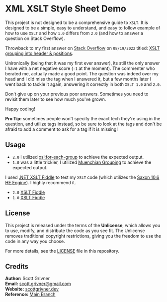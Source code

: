 # XML XSLT Style Sheet Demo

This project is not designed to be a comprehensive guide to `XSLT`. It is designed to be a simple, easy to understand, and easy to follow example of how to use `XSLT` and how `1.0` differs from `2.0` (and how to answer a question on Stack Overflow).

Throwback to my first answer on [Stack Overflow](https://stackoverflow.com/) on `08/19/2022` titled: [XSLT grouping into header & positions](https://stackoverflow.com/questions/73288223/xslt-grouping-into-header-positions). 

Unironically (being that it was my first ever answer), its still the only answer I have with a net negative score (`-1` at the moment). The commenter who berated me, actually made a good point. The question was indeed over my head and I did miss the tag when I answered it, but a few months later I went back to tackle it again, answering it correctly in both `XSLT 1.0` and `2.0`.

Don't give up on your previous poor answers. Sometimes you need to revisit them later to see how much you've grown.

Happy coding!

**Pro Tip:** sometimes people won't specify the exact tech they're using in the question, and utilize tags instead, so be sure to look at the tags and don't be afraid to add a comment to ask for a tag if it is missing!

## Usage

- `2.0` I utilized [xsl:for-each-group](https://www.w3.org/TR/xslt20/#xsl-for-each-group) to achieve the expected output.
- `1.0` was a little trickier, I utilized [Muenchian Grouping](https://www.jenitennison.com/xslt/grouping/muenchian.html) to achieve the expected output.

I used [.NET XSLT Fiddle](https://xsltfiddle.liberty-development.net/) to test my `XSLT` code (which utilizes the [Saxon 10.6 HE Engine](https://www.saxonica.com/welcome/welcome.xml)). I highly recommend it.

- `2.0` [XSLT Fiddle](https://xsltfiddle.liberty-development.net/gWmsLAD)
- `1.0` [XSLT Fiddle](https://xsltfiddle.liberty-development.net/jyH7UDF)

## License
This project is released under the terms of the **Unlicense**, which allows you to use, modify, and distribute the code as you see fit. The Unlicense removes traditional copyright restrictions, giving you the freedom to use the code in any way you choose.

For more details, see the [LICENSE](LICENSE) file in this repository.

## Credits

**Author:** Scott Grivner <br>
**Email:** scott.grivner@gmail.com <br>
**Website:** [scottgrivner.dev](https://www.scottgriv.dev) <br>
**Reference:** [Main Branch](https://github.com/scottgriv/xml-xslt_style_sheet_demo) <br>